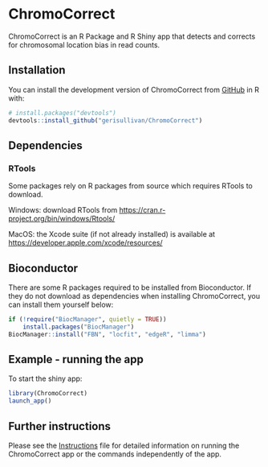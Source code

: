 
<!-- README.md is generated from README.Rmd. Please edit this file -->

# ChromoCorrect

<!-- badges: start -->
<!-- badges: end -->

ChromoCorrect is an R Package and R Shiny app that detects and corrects
for chromosomal location bias in read counts.

## Installation

You can install the development version of ChromoCorrect from
[GitHub](https://github.com/) in R with:

``` r
# install.packages("devtools")
devtools::install_github("gerisullivan/ChromoCorrect")
```

## Dependencies

### RTools

Some packages rely on R packages from source which requires RTools to
download.

Windows: download RTools from
<https://cran.r-project.org/bin/windows/Rtools/>

MacOS: the Xcode suite (if not already installed) is available at
<https://developer.apple.com/xcode/resources/>

## Bioconductor

There are some R packages required to be installed from Bioconductor. If
they do not download as dependencies when installing ChromoCorrect, you
can install them yourself below:

``` r
if (!require("BiocManager", quietly = TRUE))
    install.packages("BiocManager")
BiocManager::install("FBN", "locfit", "edgeR", "limma")
```

## Example - running the app

To start the shiny app:

``` r
library(ChromoCorrect)
launch_app()
```

## Further instructions

Please see the
[Instructions](https://htmlpreview.github.io/?https://github.com/gerisullivan/ChromoCorrect/blob/master/inst/Instructions.html)
file for detailed information on running the ChromoCorrect app or the
commands independently of the app.
